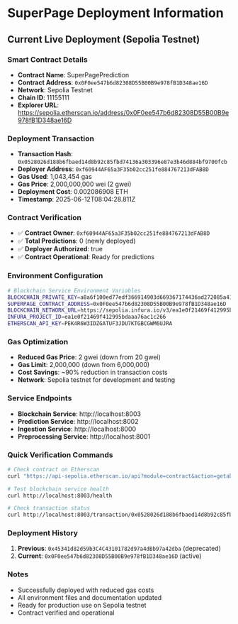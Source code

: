 # SuperPage Deployment Information

## Current Live Deployment (Sepolia Testnet)

### Smart Contract Details
- **Contract Name**: SuperPagePrediction
- **Contract Address**: `0x0F0ee547b6d82308D55B00B9e978fB1D348ae16D`
- **Network**: Sepolia Testnet
- **Chain ID**: 11155111
- **Explorer URL**: https://sepolia.etherscan.io/address/0x0F0ee547b6d82308D55B00B9e978fB1D348ae16D

### Deployment Transaction
- **Transaction Hash**: `0x0528026d188b6fbaed14d8b92c85fbd74136a303396e87e3b46d884bf9700fcb`
- **Deployer Address**: `0xf60944AF65a3F35b02cc251fe884767213dFAB8D`
- **Gas Used**: 1,043,454 gas
- **Gas Price**: 2,000,000,000 wei (2 gwei)
- **Deployment Cost**: 0.002086908 ETH
- **Timestamp**: 2025-06-12T08:04:28.811Z

### Contract Verification
- ✅ **Contract Owner**: `0xf60944AF65a3F35b02cc251fe884767213dFAB8D`
- ✅ **Total Predictions**: 0 (newly deployed)
- ✅ **Deployer Authorized**: true
- ✅ **Contract Operational**: Ready for predictions

### Environment Configuration
```bash
# Blockchain Service Environment Variables
BLOCKCHAIN_PRIVATE_KEY=a8a6f100ed77edf366914903d669367174436ad272085a414f0a11033d04936e
SUPERPAGE_CONTRACT_ADDRESS=0x0F0ee547b6d82308D55B00B9e978fB1D348ae16D
BLOCKCHAIN_NETWORK_URL=https://sepolia.infura.io/v3/ea1e0f21469f412995bdaaa76ac1c266
INFURA_PROJECT_ID=ea1e0f21469f412995bdaaa76ac1c266
ETHERSCAN_API_KEY=PEK4R6W3IDZGATUF3JDU7KTGBCGWM6UJRA
```

### Gas Optimization
- **Reduced Gas Price**: 2 gwei (down from 20 gwei)
- **Gas Limit**: 2,000,000 (down from 6,000,000)
- **Cost Savings**: ~90% reduction in transaction costs
- **Network**: Sepolia testnet for development and testing

### Service Endpoints
- **Blockchain Service**: http://localhost:8003
- **Prediction Service**: http://localhost:8002
- **Ingestion Service**: http://localhost:8000
- **Preprocessing Service**: http://localhost:8001

### Quick Verification Commands
```bash
# Check contract on Etherscan
curl "https://api-sepolia.etherscan.io/api?module=contract&action=getabi&address=0x0F0ee547b6d82308D55B00B9e978fB1D348ae16D&apikey=PEK4R6W3IDZGATUF3JDU7KTGBCGWM6UJRA"

# Test blockchain service health
curl http://localhost:8003/health

# Check transaction status
curl http://localhost:8003/transaction/0x0528026d188b6fbaed14d8b92c85fbd74136a303396e87e3b46d884bf9700fcb
```

### Deployment History
1. **Previous**: `0x45341d82d59b3C4C43101782d97a4dBb97a42dba` (deprecated)
2. **Current**: `0x0F0ee547b6d82308D55B00B9e978fB1D348ae16D` (active)

### Notes
- Successfully deployed with reduced gas costs
- All environment files and documentation updated
- Ready for production use on Sepolia testnet
- Contract verified and operational

